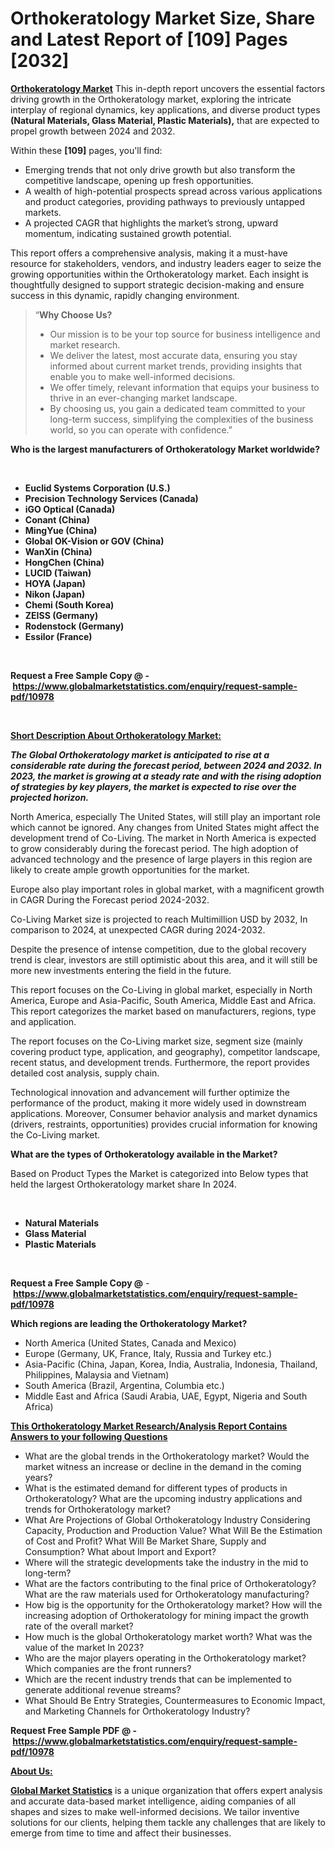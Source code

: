 <h1>Orthokeratology Market Size, Share and Latest Report of [109] Pages [2032]</h1>
<p><a href="https://www.globalmarketstatistics.com/market-reports/orthokeratology-market-10978"><strong>Orthokeratology Market</strong></a> This in-depth report uncovers the essential factors driving growth in the Orthokeratology market, exploring the intricate interplay of regional dynamics, key applications, and diverse product types <strong>(Natural Materials, Glass Material, Plastic Materials),</strong> that are expected to propel growth between 2024 and 2032.</p>
<p>Within these <strong>[109]</strong> pages, you'll find:</p>
<ul>
<li>Emerging trends that not only drive growth but also transform the competitive landscape, opening up fresh opportunities.</li>
<li>A wealth of high-potential prospects spread across various applications and product categories, providing pathways to previously untapped markets.</li>
<li>A projected CAGR that highlights the market&rsquo;s strong, upward momentum, indicating sustained growth potential.</li>
</ul>
<p>This report offers a comprehensive analysis, making it a must-have resource for stakeholders, vendors, and industry leaders eager to seize the growing opportunities within the Orthokeratology market. Each insight is thoughtfully designed to support strategic decision-making and ensure success in this dynamic, rapidly changing environment.</p>
<blockquote class="">
<p>&ldquo;<strong>Why Choose Us? </strong></p>
<ul>
<li>Our mission is to be your top source for business intelligence and market research.</li>
<li>We deliver the latest, most accurate data, ensuring you stay informed about current market trends, providing insights that enable you to make well-informed decisions.</li>
<li>We offer timely, relevant information that equips your business to thrive in an ever-changing market landscape.</li>
<li>By choosing us, you gain a dedicated team committed to your long-term success, simplifying the complexities of the business world, so you can operate with confidence.&rdquo;</li>
</ul>
</blockquote>
<p><strong>Who is the largest manufacturers of Orthokeratology Market worldwide?</strong></p>
<p>&nbsp;</p>
<ul>
<li><strong>Euclid Systems Corporation (U.S.)</strong></li>
<li><strong>Precision Technology Services (Canada)</strong></li>
<li><strong>iGO Optical (Canada)</strong></li>
<li><strong>Conant (China)</strong></li>
<li><strong>MingYue (China)</strong></li>
<li><strong>Global OK-Vision or GOV (China)</strong></li>
<li><strong>WanXin (China)</strong></li>
<li><strong>HongChen (China)</strong></li>
<li><strong>LUCID (Taiwan)</strong></li>
<li><strong>HOYA (Japan)</strong></li>
<li><strong>Nikon (Japan)</strong></li>
<li><strong>Chemi (South Korea)</strong></li>
<li><strong>ZEISS (Germany)</strong></li>
<li><strong>Rodenstock (Germany)</strong></li>
<li><strong>Essilor (France)</strong></li>
</ul>
<p>&nbsp;</p>
<p><strong>Request a Free Sample Copy @ -&nbsp;</strong><a href="https://www.globalmarketstatistics.com/enquiry/request-sample-pdf/10978"><strong>https://www.globalmarketstatistics.com/enquiry/request-sample-pdf/10978</strong></a></p>
<p>&nbsp;</p>
<p><strong><u>Short Description About Orthokeratology Market:</u></strong></p>
<p><strong><em>The Global Orthokeratology market is anticipated to rise at a considerable rate during the forecast period, between 2024 and 2032. In 2023, the market is growing at a steady rate and with the rising adoption of strategies by key players, the market is expected to rise over the projected horizon.</em></strong></p>
<p>North America, especially The United States, will still play an important role which cannot be ignored. Any changes from United States might affect the development trend of Co-Living. The market in North America is expected to grow considerably during the forecast period. The high adoption of advanced technology and the presence of large players in this region are likely to create ample growth opportunities for the market.</p>
<p>Europe also play important roles in global market, with a magnificent growth in CAGR During the Forecast period 2024-2032.</p>
<p>Co-Living Market size is projected to reach Multimillion USD by 2032, In comparison to 2024, at unexpected CAGR during 2024-2032.</p>
<p>Despite the presence of intense competition, due to the global recovery trend is clear, investors are still optimistic about this area, and it will still be more new investments entering the field in the future.</p>
<p>This report focuses on the Co-Living in global market, especially in North America, Europe and Asia-Pacific, South America, Middle East and Africa. This report categorizes the market based on manufacturers, regions, type and application.</p>
<p>The report focuses on the Co-Living market size, segment size (mainly covering product type, application, and geography), competitor landscape, recent status, and development trends. Furthermore, the report provides detailed cost analysis, supply chain.</p>
<p>Technological innovation and advancement will further optimize the performance of the product, making it more widely used in downstream applications. Moreover, Consumer behavior analysis and market dynamics (drivers, restraints, opportunities) provides crucial information for knowing the Co-Living market.</p>
<p><strong>What are the types of Orthokeratology available in the Market?</strong></p>
<p>Based on Product Types the Market is categorized into Below types that held the largest Orthokeratology market share In 2024.</p>
<p>&nbsp;</p>
<ul>
<li><strong>Natural Materials</strong></li>
<li><strong>Glass Material</strong></li>
<li><strong>Plastic Materials</strong></li>
</ul>
<p>&nbsp;</p>
<p><strong>Request a Free Sample Copy @</strong>&nbsp;-&nbsp;<a href="https://www.globalmarketstatistics.com/enquiry/request-sample-pdf/10978"><strong>https://www.globalmarketstatistics.com/enquiry/request-sample-pdf/10978</strong></a></p>
<p><strong>Which regions are leading the Orthokeratology Market?</strong></p>
<ul>
<li>North America (United States, Canada and Mexico)</li>
<li>Europe (Germany, UK, France, Italy, Russia and Turkey etc.)</li>
<li>Asia-Pacific (China, Japan, Korea, India, Australia, Indonesia, Thailand, Philippines, Malaysia and Vietnam)</li>
<li>South America (Brazil, Argentina, Columbia etc.)</li>
<li>Middle East and Africa (Saudi Arabia, UAE, Egypt, Nigeria and South Africa)</li>
</ul>
<p><strong><u>This Orthokeratology Market Research/Analysis Report Contains Answers to your following Questions</u></strong></p>
<ul>
<li>What are the global trends in the Orthokeratology market? Would the market witness an increase or decline in the demand in the coming years?</li>
<li>What is the estimated demand for different types of products in Orthokeratology? What are the upcoming industry applications and trends for Orthokeratology market?</li>
<li>What Are Projections of Global Orthokeratology Industry Considering Capacity, Production and Production Value? What Will Be the Estimation of Cost and Profit? What Will Be Market Share, Supply and Consumption? What about Import and Export?</li>
<li>Where will the strategic developments take the industry in the mid to long-term?</li>
<li>What are the factors contributing to the final price of Orthokeratology? What are the raw materials used for Orthokeratology manufacturing?</li>
<li>How big is the opportunity for the Orthokeratology market? How will the increasing adoption of Orthokeratology for mining impact the growth rate of the overall market?</li>
<li>How much is the global Orthokeratology market worth? What was the value of the market In 2023?</li>
<li>Who are the major players operating in the Orthokeratology market? Which companies are the front runners?</li>
<li>Which are the recent industry trends that can be implemented to generate additional revenue streams?</li>
<li>What Should Be Entry Strategies, Countermeasures to Economic Impact, and Marketing Channels for Orthokeratology Industry?</li>
</ul>
<p><strong>Request Free Sample PDF @ -&nbsp;</strong><a href="https://www.globalmarketstatistics.com/enquiry/request-sample-pdf/10978"><strong>https://www.globalmarketstatistics.com/enquiry/request-sample-pdf/10978</strong></a></p>
<p><strong><u>About Us:</u></strong></p>
<p><a href="https://www.globalmarketstatistics.com/"><strong>Global Market Statistics</strong></a>&nbsp;is a unique organization that offers expert analysis and accurate data-based market intelligence, aiding companies of all shapes and sizes to make well-informed decisions. We tailor inventive solutions for our clients, helping them tackle any challenges that are likely to emerge from time to time and affect their businesses.</p>